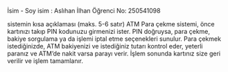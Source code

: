 İsim - Soy isim : Aslıhan İlhan
Öğrenci No: 250541098

sistemin kısa açıklaması (maks. 5-6 satır)
ATM Para çekme sistemi, önce kartınızı takıp PIN kodunuzu girmenizi ister. PIN doğruysa, para çekme, bakiye sorgulama ya da işlemi iptal etme seçenekleri sunulur. Para çekmek istediğinizde, ATM bakiyenizi ve istediğiniz tutarı kontrol eder, yeterli paranız ve ATM’de nakit varsa parayı verir. İşlem sonunda kartınız size geri verilir ve işlem tamamlanır.
